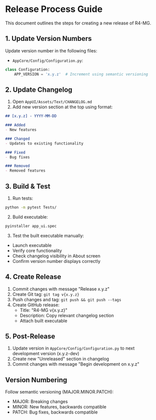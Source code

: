 # Release Process Guide

This document outlines the steps for creating a new release of R4-MG.

## 1. Update Version Numbers

Update version number in the following files:
- `AppCore/Config/Configuration.py`:
```python
class Configuration:
    APP_VERSION = 'x.y.z'  # Increment using semantic versioning
```

## 2. Update Changelog

1. Open `AppUI/Assets/Text/CHANGELOG.md`
2. Add new version section at the top using format:
```markdown
## [x.y.z] - YYYY-MM-DD

### Added
- New features

### Changed  
- Updates to existing functionality

### Fixed
- Bug fixes

### Removed
- Removed features
```

## 3. Build & Test

1. Run tests:
```bat
python -m pytest Tests/
```

2. Build executable:
```bat
pyinstaller app_ui.spec
```

3. Test the built executable manually:
- Launch executable
- Verify core functionality
- Check changelog visibility in About screen
- Confirm version number displays correctly

## 4. Create Release

1. Commit changes with message "Release x.y.z"
2. Create Git tag: `git tag v{x.y.z}`
3. Push changes and tag: `git push && git push --tags`
4. Create GitHub release:
   - Title: "R4-MG v{x.y.z}" 
   - Description: Copy relevant changelog section
   - Attach built executable

## 5. Post-Release

1. Update version in `AppCore/Config/Configuration.py` to next development version (x.y.z-dev)
2. Create new "Unreleased" section in changelog
3. Commit changes with message "Begin development on x.y.z"

## Version Numbering

Follow semantic versioning (MAJOR.MINOR.PATCH):
- MAJOR: Breaking changes
- MINOR: New features, backwards compatible
- PATCH: Bug fixes, backwards compatible